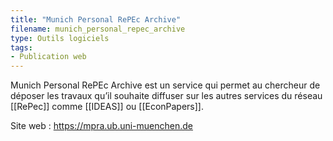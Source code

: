 ```yaml
---
title: "Munich Personal RePEc Archive"
filename: munich_personal_repec_archive
type: Outils logiciels
tags:
- Publication web
---
```


Munich Personal RePEc Archive est un service qui permet au chercheur de déposer les travaux qu’il souhaite diffuser sur les autres services du réseau [[RePec]] comme [[IDEAS]] ou [[EconPapers]].

Site web : <https://mpra.ub.uni-muenchen.de>

